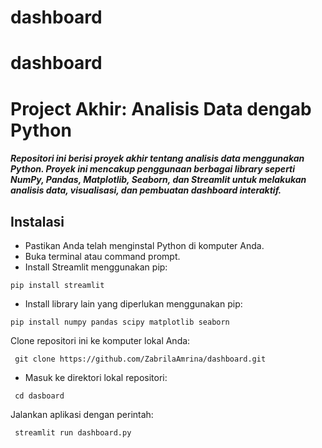 # dashboard

# dashboard

# Project Akhir: Analisis Data dengab Python

##### Repositori ini berisi proyek akhir tentang analisis data menggunakan Python. Proyek ini mencakup penggunaan berbagai library seperti NumPy, Pandas, Matplotlib, Seaborn, dan Streamlit untuk melakukan analisis data, visualisasi, dan pembuatan dashboard interaktif.

## Instalasi
- Pastikan Anda telah menginstal Python di komputer Anda.
- Buka terminal atau command prompt.
- Install Streamlit menggunakan pip:
<pre><code>pip install streamlit</code></pre>
- Install library lain yang diperlukan menggunakan pip:
<pre><code>pip install numpy pandas scipy matplotlib seaborn</code></pre>
Clone repositori ini ke komputer lokal Anda:
<pre><code> git clone https://github.com/ZabrilaAmrina/dashboard.git</code></pre>
- Masuk ke direktori lokal repositori:
<pre><code> cd dasboard</code></pre>
Jalankan aplikasi dengan perintah:
<pre><code> streamlit run dashboard.py</code></pre>


